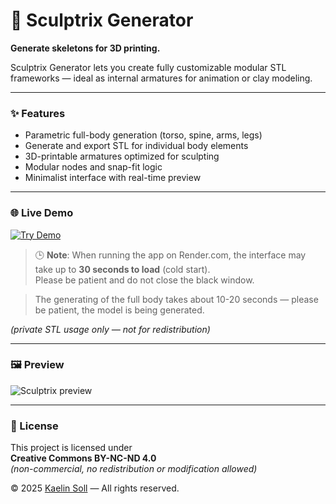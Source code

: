 # 🧍 Sculptrix Generator

**Generate skeletons for 3D printing.**

Sculptrix Generator lets you create fully customizable modular STL frameworks — ideal as internal armatures for animation or clay modeling.

---

### ✨ Features

- Parametric full-body generation (torso, spine, arms, legs)
- Generate and export STL for individual body elements
- 3D-printable armatures optimized for sculpting
- Modular nodes and snap-fit logic
- Minimalist interface with real-time preview

---

### 🌐 Live Demo

<p align="left">
  <a href="https://sculptrix.onrender.com" target="_blank">
    <img src="https://img.shields.io/badge/🚀 Try Demo-Click%20Here-blue?style=for-the-badge" alt="Try Demo">
  </a>
</p>

> 🕒 **Note**: When running the app on Render.com, the interface may take up to **30 seconds to load** (cold start).  
> Please be patient and do not close the black window.

> The generating of the full body takes about 10-20 seconds — please be patient, the model is being generated.

*(private STL usage only — not for redistribution)*

---

### 🖼 Preview
![Sculptrix preview](https://kaelinsoll.art/wp-content/uploads/2025/05/sculptrix_screen.jpg)

---

### 📄 License

This project is licensed under  
**Creative Commons BY-NC-ND 4.0**  
*(non-commercial, no redistribution or modification allowed)*

© 2025 [Kaelin Soll](https://kaelinsoll.art) — All rights reserved.
